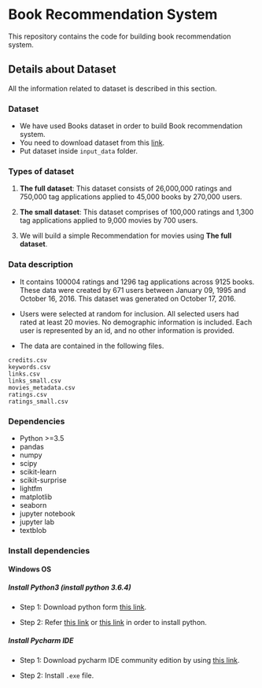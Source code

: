 # Book Recommendation System
This repository contains the code for building book recommendation system.
## Details about Dataset
All the information related to dataset is described in this section.
 ### Dataset
 * We have used Books dataset in order to build Book recommendation system.
* You need to download dataset from this [link](http://www2.informatik.uni-freiburg.de/~cziegler/BX/).
* Put dataset inside `input_data`  folder.
### Types of dataset
1. **The full dataset**: This dataset consists of 26,000,000 ratings and 750,000 tag applications applied to 45,000 books by 270,000 users.

2. **The small dataset**: This dataset comprises of 100,000 ratings and 1,300 tag applications applied to 9,000 movies by 700 users.
3. We will build a simple Recommendation for movies using **The full dataset**.
### Data description
* It contains 100004 ratings and 1296 tag applications across 9125 books. These data were created by 671 users between January 09, 1995 and October 16, 2016. This dataset was generated on October 17, 2016.

* Users were selected at random for inclusion. All selected users had rated at least 20 movies. No demographic information is included. Each user is represented by an id, and no other information is provided.

* The data are contained in the following files.
```
credits.csv
keywords.csv
links.csv
links_small.csv
movies_metadata.csv
ratings.csv
ratings_small.csv 
```
### Dependencies
* Python >=3.5
* pandas
* numpy
* scipy
* scikit-learn
* scikit-surprise
* lightfm
* matplotlib
* seaborn
* jupyter notebook
* jupyter lab
* textblob
### Install dependencies
#### Windows OS
##### Install Python3 (install python 3.6.4)
* Step 1: Download python form [this link](https://www.python.org/downloads/).

* Step 2: Refer [this link](http://www.openbookproject.net/courses/webappdev/units/softwaredesign/resources/install_python_win7.html) or [this link](https://www.youtube.com/watch?v=V_ACbv4329E) in order to install python.
##### Install Pycharm IDE
* Step 1: Download pycharm IDE community edition by using [this link](https://www.jetbrains.com/edu-products/download/#section=idea).

* Step 2: Install ```.exe``` file.



